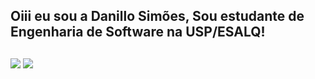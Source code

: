 ## Oiii eu sou a Danillo Simões, Sou estudante de Engenharia de Software na USP/ESALQ!

  
  ##
 
<div> 
  
  <a href="[https://www.instagram.com/dansimoess_]" target="_blank"><img src="https://img.shields.io/badge/-Instagram-%23E4405F?style=for-the-badge&logo=instagram&logoColor=white" target="_blank"></a>
  <a href="**https://www.linkedin.com/in/danillo-bryan-sim%C3%B5es-3b714768?utm_source=share&utm_campaign=share_via&utm_content=profile&utm_medium=ios_app**" target="_blank"><img src="https://img.shields.io/badge/-LinkedIn-%230077B5?style=for-the-badge&logo=linkedin&logoColor=white" target="_blank"></a> 
  
</div>
